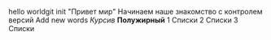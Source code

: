 hello worldgit init
"Привет мир"
Начинаем наше знакомство с контролем версий
Add new words
*Курсив*
**Полужирный**
1 Списки
2 Списки
3 Списки
